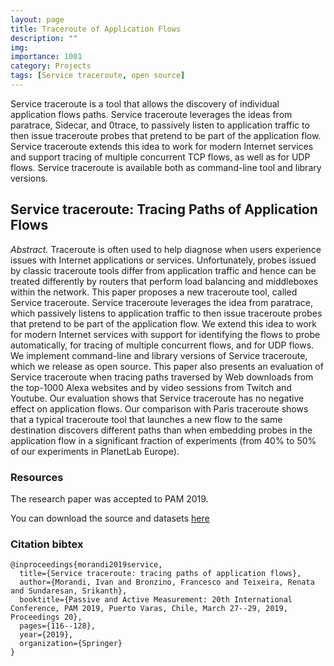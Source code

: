 ```yaml
---
layout: page
title: Traceroute of Application Flows
description: ""
img: 
importance: 1001
category: Projects
tags: [Service traceroute, open source]
---
```


Service traceroute is a tool that allows the discovery of individual application
flows paths. Service traceroute leverages the ideas from paratrace, Sidecar, and
0trace, to passively listen to application traffic to then issue traceroute
probes that pretend to be part of the application flow. Service traceroute
extends this idea to work for modern Internet services and support tracing of
multiple concurrent TCP flows, as well as for UDP flows. Service traceroute is
available both as command-line tool and library versions. 

## Service traceroute: Tracing Paths of Application Flows

*Abstract.* Traceroute is often used to help diagnose when users experience
issues with Internet applications or services. Unfortunately, probes issued by
classic traceroute tools differ from application traffic and hence can be
treated differently by routers that perform load balancing and middleboxes
within the network. This paper proposes a new traceroute tool, called Service
traceroute. Service traceroute leverages the idea from paratrace, which
passively listens to application traffic to then issue traceroute probes that
pretend to be part of the application flow. We extend this idea to work for
modern Internet services with support for identifying the flows to probe
automatically, for tracing of multiple concurrent flows, and for UDP flows. We
implement command-line and library versions of Service traceroute, which we
release as open source. This paper also presents an evaluation of Service
traceroute when tracing paths traversed by Web downloads from the top-1000 Alexa
websites and by video sessions from Twitch and Youtube. Our evaluation shows
that Service traceroute has no negative effect on application flows. Our
comparison with Paris traceroute shows that a typical traceroute tool that
launches a new flow to the same destination discovers different paths than when
embedding probes in the application flow in a significant fraction of
experiments (from 40% to 50% of our experiments in PlanetLab Europe).

### Resources
The research paper was accepted to PAM 2019.

You can download the source and datasets [here](https://github.com/inria-muse/service-traceroute)

### Citation bibtex
```
@inproceedings{morandi2019service,
  title={Service traceroute: tracing paths of application flows},
  author={Morandi, Ivan and Bronzino, Francesco and Teixeira, Renata and Sundaresan, Srikanth},
  booktitle={Passive and Active Measurement: 20th International Conference, PAM 2019, Puerto Varas, Chile, March 27--29, 2019, Proceedings 20},
  pages={116--128},
  year={2019},
  organization={Springer}
}
```